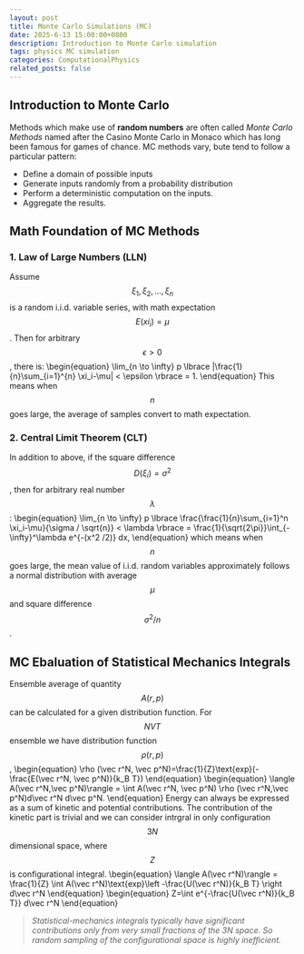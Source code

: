 ```yaml
---
layout: post
title: Monte Carlo Simulations (MC)
date: 2025-6-13 15:00:00+0800
description: Introduction to Monte Carlo simulation 
tags: physics MC simulation
categories: ComputationalPhysics
related_posts: false
---
```


## Introduction to Monte Carlo
Methods which make use of **random numbers** are often called *Monte Carlo Methods* named after the Casino Monte Carlo in Monaco which has long been famous for games of chance. MC methods vary, bute tend to follow a particular pattern:
- Define a domain of possible inputs
- Generate inputs randomly from a probability distribution
- Perform a deterministic computation on the inputs.
- Aggregate the results.

## Math Foundation of MC Methods
### 1. Law of Large Numbers (LLN)
Assume $$\xi_1, \xi_2, ..., \xi_n$$ is a random i.i.d. variable series, with math expectation $$E(xi_i) = \mu$$. Then for arbitrary $$\epsilon > 0$$, there is:
\begin{equation}
\lim_{n \to \infty} p \lbrace |\frac{1}{n}\sum_{i=1}^{n} \xi_i-\mu| < \epsilon \rbrace = 1.
\end{equation}
This means when $$n$$ goes large, the average of samples convert to math expectation.

### 2. Central Limit Theorem (CLT)
In addition to above, if the square difference $$D(\xi_i) = \sigma^2$$, then for arbitrary real number $$\lambda$$:
\begin{equation}
\lim_{n \to \infty} p \lbrace \frac{\frac{1}{n}\sum_{i=1}^n \xi_i-\mu}{\sigma / \sqrt{n}} < \lambda \rbrace = \frac{1}{\sqrt{2\pi}}\int_{-\infty}^\lambda e^{-(x^2 /2)} dx,
\end{equation}
which means when $$n$$ goes large, the mean value of i.i.d. random variables approximately follows a normal distribution with average $$\mu$$ and square difference $$\sigma^2 /n$$.
## MC Ebaluation of Statistical Mechanics Integrals
Ensemble average of quantity $$A(r,p)$$ can be calculated for a given distribution function. For $$NVT$$ ensemble we have distribution function $$\rho (r,p)$$,
\begin{equation}
\rho (\vec r^N, \vec p^N)=\frac{1}{Z}\text{exp}(-\frac{E(\vec r^N, \vec p^N)}{k_B T})
\end{equation}
\begin{equation}
\langle A(\vec r^N,\vec p^N)\rangle = \int A(\vec r^N, \vec p^N) \rho (\vec r^N,\vec p^N)d\vec r^N d\vec p^N.
\end{equation}
Energy can always be expressed as a sum of kinetic and potential contributions. The contribution of the kinetic part is trivial and we can consider intrgral in only configuration $$3N$$ dimensional space, where $$Z$$ is configurational integral.
\begin{equation}
\langle A(\vec r^N)\rangle = \frac{1}{Z} \int A(\vec r^N)\text{exp}\left -\frac{U(\vec r^N)}{k_B T} \right d\vec r^N
\end{equation}
\begin{equation}
Z=\int e^{-\frac{U(\vec r^N)}{k_B T}} d\vec r^N
\end{equation}



> *Statistical-mechanics integrals typically have significant contributions only from very small fractions of the 3N space. So random sampling of the configurational space is highly inefficient.*





